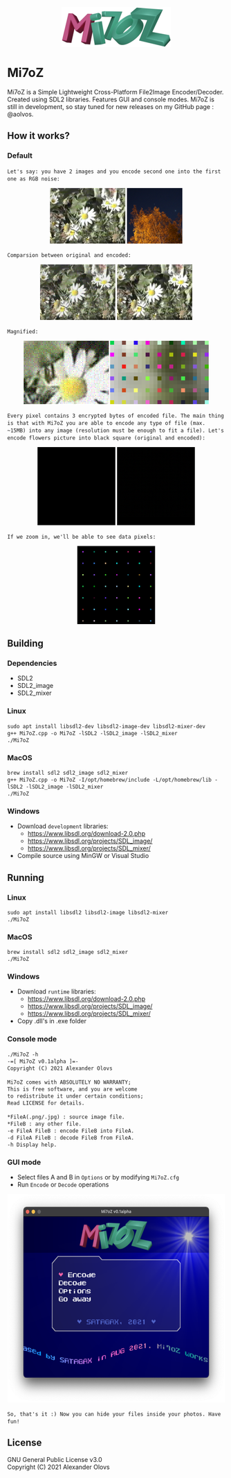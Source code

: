 <div align="center">
  <img src="https://github.com/aolvos/Mi7oZ/blob/main/src/res/raw/logo.png"/>
</div>

# Mi7oZ
Mi7oZ is a Simple Lightweight Cross-Platform File2Image Encoder/Decoder. Created using SDL2 libraries. Features GUI and console modes. Mi7oZ is still in development, so stay tuned for new releases on my GitHub page : @aolvos.

## How it works?

### Default
`Let's say: you have 2 images and you encode second one into the first one as RGB noise:`
<div align="center">
  <img width=174 height=128 src="https://github.com/aolvos/Mi7oZ/blob/main/samples/sample3.png"/>
  <img width=128 height=128 src="https://github.com/aolvos/Mi7oZ/blob/main/samples/sample1.png"/>
</div>

`Comparsion between original and encoded:`
<div align="center">
  <img width=174 height=128 src="https://github.com/aolvos/Mi7oZ/blob/main/samples/merged/sample3+1.png"/>
  <img width=174 height=128 src="https://github.com/aolvos/Mi7oZ/blob/main/samples/sample3.png"/>
</div>

`Magnified:`
<div align="center">
  <img width=197 height=146 src="https://github.com/aolvos/Mi7oZ/blob/main/samples/merged/sample3+1_1.png"/>
  <img width=228 height=146 src="https://github.com/aolvos/Mi7oZ/blob/main/samples/merged/sample3+1_2.png"/>
</div>

`Every pixel contains 3 encrypted bytes of encoded file. The main thing is that with Mi7oZ you are able to encode any type of file (max. ~15MB) into any image (resolution must be enough to fit a file). Let's encode flowers picture into black square (original and encoded):`
<div align="center">
  <img width=180 height=180 src="https://github.com/aolvos/Mi7oZ/blob/main/samples/sample2.png"/>
  <img width=180 height=180 src="https://github.com/aolvos/Mi7oZ/blob/main/samples/merged/sample2+3.png"/>
</div>

`If we zoom in, we'll be able to see data pixels:`
<div align="center">
  <img width=180 height=180 src="https://github.com/aolvos/Mi7oZ/blob/main/samples/merged/sample2+3_1.png"/>
</div>

## Building

### Dependencies
* SDL2
* SDL2_image
* SDL2_mixer

### Linux
```
sudo apt install libsdl2-dev libsdl2-image-dev libsdl2-mixer-dev
g++ Mi7oZ.cpp -o Mi7oZ -lSDL2 -lSDL2_image -lSDL2_mixer
./Mi7oZ
```

### MacOS
```
brew install sdl2 sdl2_image sdl2_mixer
g++ Mi7oZ.cpp -o Mi7oZ -I/opt/homebrew/include -L/opt/homebrew/lib -lSDL2 -lSDL2_image -lSDL2_mixer
./Mi7oZ
```

### Windows
* Download `development` libraries:
  * https://www.libsdl.org/download-2.0.php
  * https://www.libsdl.org/projects/SDL_image/
  * https://www.libsdl.org/projects/SDL_mixer/
* Compile source using MinGW or Visual Studio

## Running

### Linux
```
sudo apt install libsdl2 libsdl2-image libsdl2-mixer
./Mi7oZ
```

### MacOS
```
brew install sdl2 sdl2_image sdl2_mixer
./Mi7oZ
```

### Windows
* Download `runtime` libraries:
  * https://www.libsdl.org/download-2.0.php
  * https://www.libsdl.org/projects/SDL_image/
  * https://www.libsdl.org/projects/SDL_mixer/
* Copy .dll's in .exe folder

### Console mode
```
./Mi7oZ -h
-=[ Mi7oZ v0.1alpha ]=-
Copyright (C) 2021 Alexander Olovs

Mi7oZ comes with ABSOLUTELY NO WARRANTY;
This is free software, and you are welcome
to redistribute it under certain conditions;
Read LICENSE for details.

*FileA(.png/.jpg) : source image file.
*FileB : any other file.
-e FileA FileB : encode FileB into FileA.
-d FileA FileB : decode FileB from FileA.
-h Display help.
```

### GUI mode
* Select files A and B in `Options` or by modifying `Mi7oZ.cfg`
* Run `Encode` or `Decode` operations

<div align="center">
  <img width=582 height=480 src="https://github.com/aolvos/Mi7oZ/blob/main/misc/gui.png"/>
</div>

`So, that's it :) Now you can hide your files inside your photos. Have fun!`

## License
GNU General Public License v3.0\
Copyright (C) 2021 Alexander Olovs
